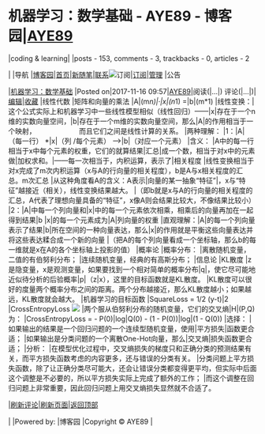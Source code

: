 
# 机器学习：数学基础 - AYE89 - 博客园|[AYE89](https://www.cnblogs.com/eniac1946/)
|coding & learning|
|posts - 153, comments - 3, trackbacks - 0, articles - 2

|
|导航
|[博客园](https://www.cnblogs.com/)|[首页](https://www.cnblogs.com/eniac1946/)|[新随笔](https://i.cnblogs.com/EditPosts.aspx?opt=1)|[联系](https://msg.cnblogs.com/send/AYE89)![订阅](//www.cnblogs.com/images/xml.gif)|[订阅](https://www.cnblogs.com/eniac1946/rss)|[管理](https://i.cnblogs.com/)
|公告


|[机器学习：数学基础](https://www.cnblogs.com/eniac1946/p/7842867.html)
|Posted on|2017-11-16 09:57|[AYE89](https://www.cnblogs.com/eniac1946/)|阅读(|...|) 评论(|...|)|[编辑](https://i.cnblogs.com/EditPosts.aspx?postid=7842867)|[收藏](#)
|线性代数
|矩阵和向量的乘法
|A|(m*n)|·|x|(n*1) =|b|(m*1)
|线性变换：|这个公式实际上和机器学习中一些线性模型相似（线性回归）——|x|存在于一个n维的实数向量空间，|b|存在于一个m维的实数向量空间，那么|A|的作用相当于一个映射，     　　　　   而且它们之间是线性计算的关系。
|两种理解：
|1：|A|（每一行） *|x|（列 /每个元素） -->|b|（对应一个元素）
|含义：
|A中的每一行相当于x中每个元素的权重，它们的就算结果|汇总|成一个数，相当于对x中的元素做|加权求和。|——每一次相当于，内积运算，表示了|相关程度
|线性变换相当于对x完成了m次内积运算（x与A的行向量的相关程度），b是A与x相关程度的汇总。m次汇总
|从这种角度看A的含义：A表示|向量的某一抽象“特征”|，x与“特征”越接近（相关），线性变换结果越大。
|（即b就是x与A的行向量的相关程度的汇总，A代表了理想向量具备的“特征”，x像A则会结果比较大，不像结果比较小）
|2：|A|中每一个列向量和|x|中的每一个元素依次相乘，相乘后的向量再加在一起得到结果|b
|x|的每一个元素成为|A|列向量的权重
|直观理解：|A|的每一个列向量表示了结果|b|所在空间的一种向量表达，那么|x|的作用就是平衡这些向量表达并将这些表达糅合成一个新的向量
|（把A的每个列向量看成一个坐标轴，那么b的每一维就是x在A的各个坐标轴上投影的值）
|概率论
|概率分布：
|离散随机变量，二值的有伯努利分布；
|连续随机变量，经典的有高斯分布；
|信息论
|KL散度
|z是隐变量，x是观测变量，如果要找到一个相对简单的概率分布|q|，使它尽可能地近似待分析的后验概率|p|（z|x），这里的目标函数就是KL散度。
|KL散度可以很好的度量两个概率分布之间的距离。两个分布越接近，那么KL散度越小；如果越远，KL散度就会越大。
|机器学习的目标函数
|SquareLoss = 1/2 (y-t)|2
|CrossEntropyLoss
![](https://images2017.cnblogs.com/blog/1181483/201712/1181483-20171227164827566-972385421.png)
|两个服从伯努利分布的随机变量，它们的交叉熵|H|(P,Q)为：
|CrossEntropyLoss = - P(0)|log|Q(0) - (1 - P(0))|log|(1 - Q(0))
|选择：
|如果输出的结果是一个回归问题的一个连续型随机变量，使用|平方损失|函数更合适；
|如果输出是分类问题的一个离散One-Hot向量，那么|交叉熵|损失函数更合适；
|分析：
|在模型优化过程中，交叉熵损失的梯度只和正确分类的预测结果有关，而平方损失函数考虑的内容更多，还与错误的分类有关。
|分类问题上平方损失函数，除了让正确分类尽可能大，还会让错误分类都变得更平均，但实际中后面这个调整是不必要的，所以平方损失实际上完成了额外的工作；
|而这个调整在回归问题上非常重要，因此回归问题上用交叉熵损失显然就不合适了。







|[刷新评论](javascript:void(0);)|[刷新页面](#)|[返回顶部](#top)






|
|Powered by:
|博客园
|Copyright © AYE89
|
